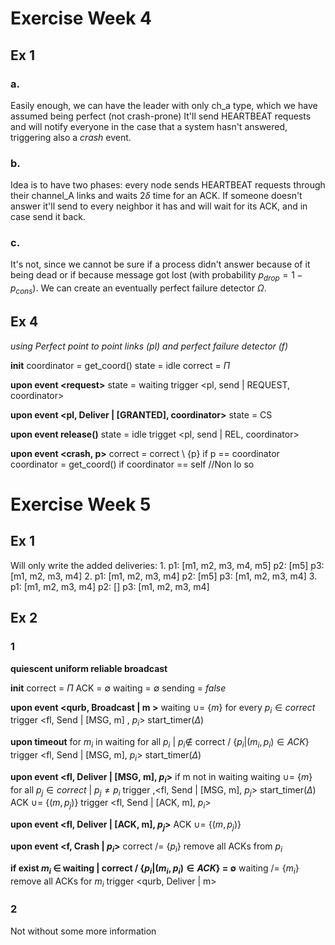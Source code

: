 # Exercise Week 4
## Ex 1
### a.
Easily enough, we can have the leader with only ch_a type, which we have assumed being perfect (not crash-prone) It'll send HEARTBEAT requests and will notify everyone in the case that a system hasn't answered, triggering also a _crash_ event.
### b.
Idea is to have two phases: every node sends HEARTBEAT requests through their channel_A links and waits $2\delta$ time for an ACK. If someone doesn't answer it'll send to every neighbor it has and will wait for its ACK, and in case send it back.
### c.
It's not, since we cannot be sure if a process didn't answer because of it being dead or if because message got lost (with probability $p_{drop} =  1 - p_{cons}$). We can create an eventually perfect failure detector $\Omega$.
## Ex 4
_using Perfect point to point links (pl) and perfect failure detector (f)_

**init**
	coordinator = get_coord()
	state = idle
	correct = $\Pi$

**upon event \<request>**
	state = waiting
	trigger <pl, send | REQUEST, coordinator>

**upon event \<pl, Deliver | \[GRANTED], coordinator>**
	state = CS

**upon event release()**
	state = idle
	trigget \<pl, send | REL, coordinator>

**upon event \<crash, p>**
	correct = correct \ {p}
	if p == coordinator
		coordinator = get_coord()
		if coordinator == self
			//Non lo so
			
# Exercise Week 5
## Ex 1
Will only write the added deliveries:
1. 
	p1: \[m1, m2, m3, m4, m5]
	p2: \[m5]
	p3: \[m1, m2, m3, m4]
2. 
	p1: \[m1, m2, m3, m4]
	p2: \[m5]
	p3: \[m1, m2, m3, m4]
3. 
	p1: \[m1, m2, m3, m4]
	p2: \[]
	p3: \[m1, m2, m3, m4]
## Ex 2
### 1
**quiescent uniform reliable broadcast**

**init**
	correct = $\Pi$
	ACK = $\emptyset$
	waiting = $\emptyset$
	sending = $false$
	

**upon event \<qurb, Broadcast | m >**
	waiting $\cup =$ {$m$}
	for every $p_i \in correct$
		trigger <fl, Send | \[MSG, m] , $p_i$>
	start_timer($\Delta$)

**upon timeout**
	for $m_i$ in waiting
		for all $p_i$ | $p_i \notin$ correct /  {$p_i | (m_i, p_i) \in ACK$}
			trigger <fl, Send | \[MSG, m], $p_i$>
	start_timer($\Delta$)

**upon event \<fl, Deliver | \[MSG, m], $p_i$>**
	if m not in waiting
		waiting $\cup =$ {$m$}
		for all $p_j \in correct$ | $p_j \neq p_i$
			trigger ,\<fl, Send | \[MSG, m], $p_j$>
		start_timer($\Delta$)
	ACK $\cup =$ {($m, p_j$)}
	trigger <fl, Send | \[ACK, m], $p_i$>

**upon event <fl, Deliver | \[ACK, m], $p_j$>**
	ACK $\cup =$ {($m, p_j$)}

**upon event \<f, Crash | ${p_i}$>**
	correct $/ =$ {$p_i$}
	remove all ACKs from $p_i$

**if exist $m_i$ $\in$ waiting | correct / {$p_i | (m_i, p_i) \in ACK$} = $\emptyset$**
	waiting /= {$m_i$}
	remove all ACKs for $m_i$
	trigger <qurb, Deliver | m>

### 2
Not without some more information

